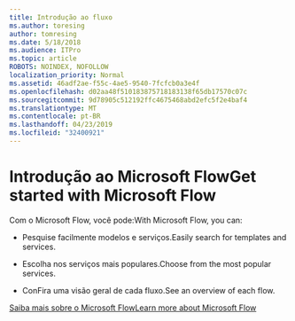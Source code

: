 ```yaml
---
title: Introdução ao fluxo
ms.author: toresing
author: tomresing
ms.date: 5/18/2018
ms.audience: ITPro
ms.topic: article
ROBOTS: NOINDEX, NOFOLLOW
localization_priority: Normal
ms.assetid: 46adf2ae-f55c-4ae5-9540-7fcfcb0a3e4f
ms.openlocfilehash: d02aa48f510183875718183138f65db17570c07c
ms.sourcegitcommit: 9d78905c512192ffc4675468abd2efc5f2e4baf4
ms.translationtype: MT
ms.contentlocale: pt-BR
ms.lasthandoff: 04/23/2019
ms.locfileid: "32400921"
---
```

# <a name="get-started-with-microsoft-flow"></a><span data-ttu-id="1caeb-102">Introdução ao Microsoft Flow</span><span class="sxs-lookup"><span data-stu-id="1caeb-102">Get started with Microsoft Flow</span></span>

<span data-ttu-id="1caeb-103">Com o Microsoft Flow, você pode:</span><span class="sxs-lookup"><span data-stu-id="1caeb-103">With Microsoft Flow, you can:</span></span>
  
- <span data-ttu-id="1caeb-104">Pesquise facilmente modelos e serviços.</span><span class="sxs-lookup"><span data-stu-id="1caeb-104">Easily search for templates and services.</span></span>
    
- <span data-ttu-id="1caeb-105">Escolha nos serviços mais populares.</span><span class="sxs-lookup"><span data-stu-id="1caeb-105">Choose from the most popular services.</span></span>
    
- <span data-ttu-id="1caeb-106">ConFira uma visão geral de cada fluxo.</span><span class="sxs-lookup"><span data-stu-id="1caeb-106">See an overview of each flow.</span></span>
    
[<span data-ttu-id="1caeb-107">Saiba mais sobre o Microsoft Flow</span><span class="sxs-lookup"><span data-stu-id="1caeb-107">Learn more about Microsoft Flow</span></span>](https://go.microsoft.com/fwlink/?linkid=874446)
  

